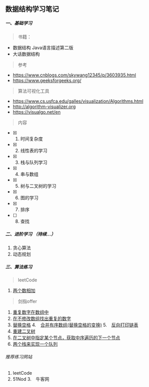 ## 数据结构学习笔记

##### 一、基础学习
> 书籍：
- 数据结构 Java语言描述第二版
- 大话数据结构
> 参考
- https://www.cnblogs.com/skywang12345/p/3603935.html
- https://www.geeksforgeeks.org/
> 算法可视化工具
- https://www.cs.usfca.edu/galles/visualization/Algorithms.html
- http://algorithm-visualizer.org 
- https://visualgo.net/en
> 内容
- [x] 1. 时间复杂度
- [x] 2. 线性表的学习
- [x] 3. 栈与队列学习
- [x] 4. 串与数组
- [x] 5. 树与二叉树的学习
- [x] 6. 图的学习
- [x] 7. 排序
- [ ] 8. 查找

##### 二、进阶学习 （待续...）
1. 贪心算法
2. 动态规划

##### 三、算法练习

> leetCode
1.  [两个数相加](./src/main/java/org/hdj/AlgorithmPractice/Practice/TwoSum.java)


> 剑指offer

1. [重复数字在数组中](./src/main/java/org/hdj/AlgorithmPractice/SwordOffer/DuplicationInArray.java)
2. [在不修改数组找出重复的数字](./src/main/java/org/hdj/AlgorithmPractice/SwordOffer/DuplicationInArrayNotEdit.java)
3. [替换空格](./src/main/java/org/hdj/AlgorithmPractice/SwordOffer/ReplaceBlank.java)
4.　[合并有序数组(替换空格的变换)](./src/main/java/org/hdj/AlgorithmPractice/SwordOffer/MergeSortArray.java)
5.　[反向打印链表](./src/main/java/org/hdj/AlgorithmPractice/SwordOffer/PrintListInRevesedOrder.java)
6. [重建二叉树](./src/main/java/org/hdj/AlgorithmPractice/SwordOffer/CreateBinaryTreeByOrder.java)
7. [在二叉树中指定某个节点，获取中序遍历的下一个节点](./src/main/java/org/hdj/AlgorithmPractice/SwordOffer/GetNextNodeInOrder.java)
8. [两个栈来实现一个队列](./src/main/java/org/hdj/AlgorithmPractice/SwordOffer/TwoStackMockQueue.java)

###### 推荐练习网站
1. leetCode 
2. 51Nod
3.　牛客网
